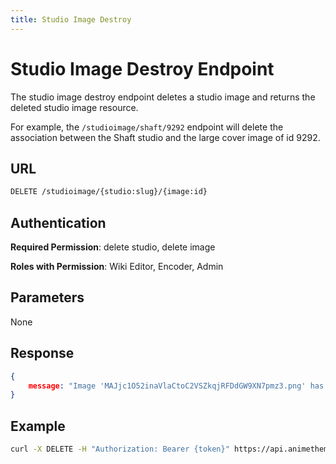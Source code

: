 ```yaml
---
title: Studio Image Destroy
---
```


# Studio Image Destroy Endpoint

The studio image destroy endpoint deletes a studio image and returns the deleted studio image resource.

For example, the `/studioimage/shaft/9292` endpoint will delete the association between the Shaft studio and the large cover image of id 9292.

## URL

```sh
DELETE /studioimage/{studio:slug}/{image:id}
```

## Authentication

**Required Permission**: delete studio, delete image

**Roles with Permission**: Wiki Editor, Encoder, Admin

## Parameters

None

## Response

```json
{
    message: "Image 'MAJjc1O52inaVlaCtoC2VSZkqjRFDdGW9XN7pmz3.png' has been detached from Studio 'Shaft'.",
}
```

## Example

```bash
curl -X DELETE -H "Authorization: Bearer {token}" https://api.animethemes.moe/studioimage/shaft/9292
```
